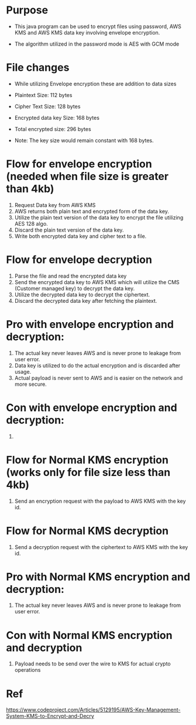 # Purpose

- This java program can be used to encrypt files using password, AWS KMS and AWS KMS data key involving envelope encryption.

- The algorithm utilized in the password mode is AES with GCM mode

# File changes

- While utilizing Envelope encryption these are addition to data sizes

- Plaintext Size: 112 bytes
- Cipher Text Size: 128 bytes
- Encrypted data key Size: 168 bytes
- Total encrypted size: 296 bytes

- Note: The key size would remain constant with 168 bytes.

# Flow for envelope encryption (needed when file size is greater than 4kb)
1. Request Data key from AWS KMS
2. AWS returns both plain text and encrypted form of the data key.
3. Utilize the plain text version of the data key to encrypt the file utilizing AES 128 algo.
4. Discard the plain text version of the data key.
5. Write both encrypted data key and cipher text to a file.

# Flow for envelope decryption
1. Parse the file and read the encrypted data key
2. Send the encrypted data key to AWS KMS which will utilize the CMS (Customer managed key) to decrypt the data key.
3. Utilize the decrypted data key to decrypt the ciphertext.
4. Discard the decrypted data key after fetching the plaintext.

# Pro with envelope encryption and decryption:
1. The actual key never leaves AWS and is never prone to leakage from user error.
2. Data key is utilized to do the actual encryption and is discarded after usage.
3. Actual payload is never sent to AWS and is easier on the network and more secure.

# Con with envelope encryption and decryption:
1. 

# Flow for Normal KMS encryption (works only for file size less than 4kb)
1. Send an encryption request with the payload to AWS KMS with the key id.

# Flow for Normal KMS decryption
1. Send a decryption request with the ciphertext to AWS KMS with the key id.

# Pro with Normal KMS encryption and decryption:
1. The actual key never leaves AWS and is never prone to leakage from user error.

# Con with Normal KMS encryption and decryption
1. Payload needs to be send over the wire to KMS for actual crypto operations

# Ref
https://www.codeproject.com/Articles/5129195/AWS-Key-Management-System-KMS-to-Encrypt-and-Decry
